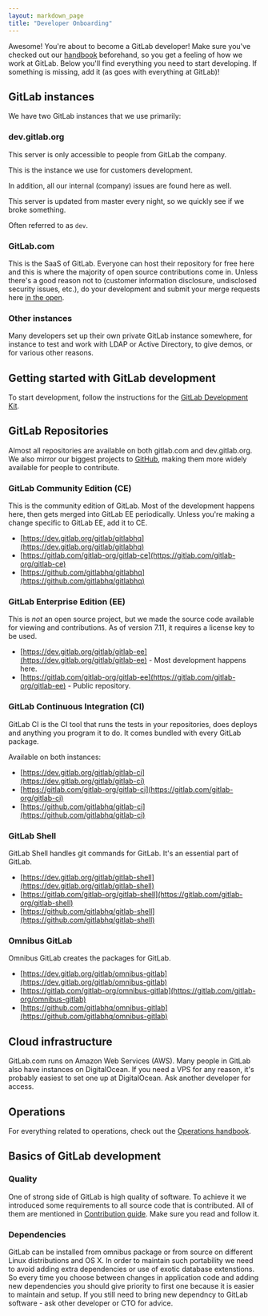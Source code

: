 ```yaml
---
layout: markdown_page
title: "Developer Onboarding"
---
```


Awesome! You're about to become a GitLab developer!
Make sure you've checked out our [handbook] beforehand, so you get a feeling
of how we work at GitLab. Below you'll find everything you need to start developing.
If something is missing, add it (as goes with everything at GitLab)!

## GitLab instances

We have two GitLab instances that we use primarily:

### dev.gitlab.org

This server is only accessible to people from GitLab the company.

This is the instance we use for customers development.

In addition, all our internal (company) issues are found here as well.

This server is updated from master every night, so we quickly see if we broke something.

Often referred to as `dev`.

### GitLab.com

This is the SaaS of GitLab. Everyone can host their repository for free here and
this is where the majority of open source contributions come in. Unless there's
a good reason not to (customer information disclosure, undisclosed security
issues, etc.), do your development and submit your merge requests here [in the open].

### Other instances

Many developers set up their own private GitLab instance somewhere, for instance
to test and work with LDAP or Active Directory, to give demos, or for various
other reasons.

## Getting started with GitLab development

To start development, follow the instructions for the [GitLab Development Kit](https://gitlab.com/gitlab-org/gitlab-development-kit).

## GitLab Repositories

Almost all repositories are available on both gitlab.com and dev.gitlab.org. We
also mirror our biggest projects to [GitHub](https://github.com/gitlabhq),
making them more widely available for people to contribute.

### GitLab Community Edition (CE)

This is the community edition of GitLab. Most of the development happens here,
then gets merged into GitLab EE periodically. Unless you're making a change
specific to GitLab EE, add it to CE.

- [https://dev.gitlab.org/gitlab/gitlabhq](https://dev.gitlab.org/gitlab/gitlabhq)
- [https://gitlab.com/gitlab-org/gitlab-ce](https://gitlab.com/gitlab-org/gitlab-ce)
- [https://github.com/gitlabhq/gitlabhq](https://github.com/gitlabhq/gitlabhq)

### GitLab Enterprise Edition (EE)

This is _not_ an open source project, but we made the source code available for
viewing and contributions. As of version 7.11, it requires a license key to be
used.

- [https://dev.gitlab.org/gitlab/gitlab-ee](https://dev.gitlab.org/gitlab/gitlab-ee) - Most development happens here.
- [https://gitlab.com/gitlab-org/gitlab-ee](https://gitlab.com/gitlab-org/gitlab-ee) - Public repository.

### GitLab Continuous Integration (CI)

GitLab CI is the CI tool that runs the tests in your repositories, does deploys
and anything you program it to do. It comes bundled with every GitLab package.

Available on both instances:

- [https://dev.gitlab.org/gitlab/gitlab-ci](https://dev.gitlab.org/gitlab/gitlab-ci)
- [https://gitlab.com/gitlab-org/gitlab-ci](https://gitlab.com/gitlab-org/gitlab-ci)
- [https://github.com/gitlabhq/gitlab-ci](https://github.com/gitlabhq/gitlab-ci)

### GitLab Shell

GitLab Shell handles git commands for GitLab. It's an essential part of GitLab.

- [https://dev.gitlab.org/gitlab/gitlab-shell](https://dev.gitlab.org/gitlab/gitlab-shell)
- [https://gitlab.com/gitlab-org/gitlab-shell](https://gitlab.com/gitlab-org/gitlab-shell)
- [https://github.com/gitlabhq/gitlab-shell](https://github.com/gitlabhq/gitlab-shell)

### Omnibus GitLab

Omnibus GitLab creates the packages for GitLab.

- [https://dev.gitlab.org/gitlab/omnibus-gitlab](https://dev.gitlab.org/gitlab/omnibus-gitlab)
- [https://gitlab.com/gitlab-org/omnibus-gitlab](https://gitlab.com/gitlab-org/omnibus-gitlab)
- [https://github.com/gitlabhq/omnibus-gitlab](https://github.com/gitlabhq/omnibus-gitlab)

## Cloud infrastructure

GitLab.com runs on Amazon Web Services (AWS). Many people in GitLab also have
instances on DigitalOcean. If you need a VPS for any reason, it's probably easiest
to set one up at DigitalOcean. Ask another developer for access.

## Operations

For everything related to operations, check out the
[Operations handbook](https://about.gitlab.com/handbook/operations).

## Basics of GitLab development

### Quality

One of strong side of GitLab is high quality of software. To achieve it we introduced
some requirements to all source code that is contributed. All of them are mentioned in 
[Contribution guide](https://gitlab.com/gitlab-org/gitlab-ce/blob/master/CONTRIBUTING.md). 
Make sure you read and follow it.

### Dependencies

GitLab can be installed from omnibus package or from source on different Linux distributions and OS X.
In order to maintain such portability we need to avoid adding extra dependencies or use of exotic database extenstions.
So every time you choose between changes in application code and adding new dependencies
you should give priority to first one because it is easier to maintain and setup. 
If you still need to bring new dependncy to GitLab software - ask other developer or CTO for advice.


[handbook]: https://about.gitlab.com/handbook
[in the open]: https://about.gitlab.com/2015/08/03/almost-everything-we-do-is-now-open/
